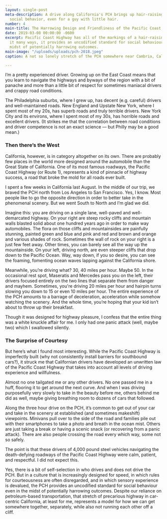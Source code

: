 ```yaml
---
layout: single-post
meta-description: A drive along California's PCH brings up hair-raising thoughts about
  social behavior, even for a guy with little hair.
number: 4
main-title: The Harrowing Design and Friendliness of the Pacific Coast Highway
date: 2019-03-08 00:00:00 -0600
excerpt: Pacific Coast Highway has all of the markings of a hair-raising fiasco. But
  it many ways, it provides an uncodified standard for social behaviour even in the
  midst of potentially harrowing outcomes.
main-image: "/uploads/uploads/pch-2018.jpeg"
caption: A not so lonely stretch of the PCH somewhere near Cambria, California.

---
```

I’m a pretty experienced driver. Growing up on the East Coast means that you learn to navigate the highways and byways of the region with a bit of panache and more than a little bit of respect for sometimes maniacal drivers and crappy road conditions.

The Philadelphia suburbs, where I grew up, has  decent (e.g. careful) drivers and well-maintained roads. New England and Upstate New York, where I spent most of my 20s, has superb roads and truly terrible drivers. New York City and its environs, where I spent most of my 30s, has horrible roads and excellent drivers. (It strikes me that the correlation between road conditions and driver competence is not an exact science — but Philly may be a good mean.)

### Then there’s the West

California, however, is in category altogether on its own. There are probably few places in the world more designed around the automobile than the Great State of California. One of its most famous roadways, the Pacific Coast Highway (or Route 1), represents a kind of pinnacle of highway success, a road that broke the mold for all roads ever built.

I spent a few weeks in California last August. In the middle of our trip, we braved the PCH north from Los Angeles to San Francisco. Yes, I know. Most people like to go the opposite direction in order to better take in the  phenomenal scenery. But we went South to North and I’m glad we did.

Imagine this: you are driving on a single lane, well-paved and well-demarcated highway. On your right are steep rocky cliffs and mountain walls blasted solid about one hundred years ago in order to make way automobiles. The flora on those cliffs and mountainsides are painfully stunning, painted green and blue and pink and red and brown and orange and various shades of rock. Sometimes the wall of rock on your right is a just few feet away. Other times, you can barely see all the way up  the mountainside. On your left, driving north, are even steeper cliffs that drop down to the Pacific Ocean. Way, way down, if you so desire, you can see the foaming, fomenting ocean waves lapping against the California shore.

Meanwhile, you’re driving what? 30, 40 miles per hour. Maybe 50. In the occasional rest spot, Maseratis and Mercedes pass you on the left, their drivers focused entirely on the two lines that separate them from danger and mayhem. Sometimes, you're driving 20 miles per hour and hairpin turns slowing you down to 15 or even 10 miles per hour. The entire experience of the PCH amounts to a barrage of deceleration, acceleration while somehow watching the scenery. And the whole time, you’re hoping that your kid isn’t about to throw up their breakfast.

Though it was designed for highway pleasure, I confess that the entire thing was a white knuckle affair for me. I only had one panic attack (well, maybe two) which I swallowed silently.

### The Surprise of Courtesy

But here’s what I found most interesting. While the Pacific Coast Highway is imperfectly built (why not consistently install barriers for southbound cars?), it struck me that Californian drivers have developed an unwritten law of the Pacific Coast Highway that takes into account all levels of driving experience and willfulness.

Almost no one tailgated me or any other drivers. No one passed me in a huff, flooring it to get around the next curve. And when I was driving purposefully very slowly to take in the beauty before me, others behind me did as well, maybe giving breathing room to dozens of cars that followed. 

Along the three hour drive on the PCH, it’s common to get out of your car and take in the scenery at  established (and sometimes makeshift) viewpoints. Minivans pull over to the side of the road and families pile out with their smartphones to take a photo and breath in the ocean mist. Others are just taking a break or having a scenic snack (or recovering from a panic attack). There are also people crossing the road every which way, some not so safely.

The point is that these drivers of 4,000 pound steel vehicles navigating the death-defying roadways of the Pacific Coast Highway were calm, patient, and respectful. I did not expect this.

Yes, there is a bit of self-selection in who drives and does not drive the PCH. But in a culture that is increasingly designed for speed, in which rules for courteousness are often disregarded, and in which sensory experience is devalued, the PCH provides an uncodified standard for social behaviour even in the midst of potentially harrowing outcomes. Despite our reliance on petroleum-based transportation, that stretch of precarious highway in car-centric California, at least for me, represents a model for how we can get somewhere together, separately, while also not running each other off a cliff.